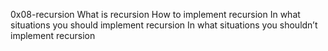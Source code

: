 0x08-recursion
What is recursion
How to implement recursion
In what situations you should implement recursion
In what situations you shouldn’t implement recursion
